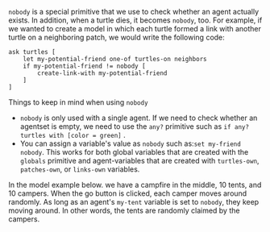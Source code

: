 `nobody` is a special primitive that we use to check whether an agent actually exists. In addition, when a turtle dies, it becomes `nobody`, too. For example, if we wanted to create a model in which each turtle formed a link with another turtle on a neighboring patch, we would write the following code: 



```
ask turtles [
	let my-potential-friend one-of turtles-on neighbors
	if my-potential-friend != nobody [
		create-link-with my-potential-friend
	]
]
```


Things to keep in mind when using `nobody`

*  `nobody` is only used with a single agent. If we need to check whether an agentset is empty, we need to use the `any?` primitive such as `if any? turtles with [color = green]` .
*  You can assign a variable's value as `nobody` such as:`set my-friend nobody`. This works for both global variables that are created with the `globals` primitive and agent-variables that are created with `turtles-own`,  `patches-own`, or `links-own` variables.



In the model example below. we have a campfire in the middle, 10 tents, and 10 campers. When the go button is clicked, each camper moves around randomly. As long as an agent's `my-tent` variable is set to `nobody`, they keep moving around. In other words, the tents are randomly claimed by the campers.

